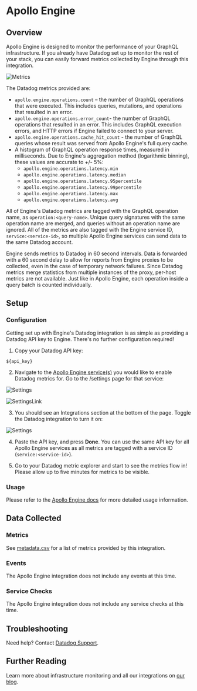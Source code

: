 # Apollo Engine

## Overview

Apollo Engine is designed to monitor the performance of your GraphQL infrastructure. If you already have Datadog set up to monitor the rest of your stack, you can easily forward metrics collected by Engine through this integration.

![Metrics](https://raw.githubusercontent.com/DataDog/integrations-extras/dhruv/apollo/apollo_engine/images/metrics.png)

The Datadog metrics provided are:

* `apollo.engine.operations.count` – the number of GraphQL operations that were executed. This includes queries, mutations, and operations that resulted in an error.
* `apollo.engine.operations.error_count`-  the number of GraphQL operations that resulted in an error. This includes GraphQL execution errors, and HTTP errors if Engine failed to connect to your server.
* `apollo.engine.operations.cache_hit_count` - the number of GraphQL queries whose result was served from Apollo Engine's full query cache.
* A histogram of GraphQL operation response times, measured in milliseconds. Due to Engine's aggregation method (logarithmic binning), these values are accurate to +/- 5%:
  * `apollo.engine.operations.latency.min`
  * `apollo.engine.operations.latency.median`
  * `apollo.engine.operations.latency.95percentile`
  * `apollo.engine.operations.latency.99percentile`
  * `apollo.engine.operations.latency.max`
  * `apollo.engine.operations.latency.avg`

All of Engine's Datadog metrics are tagged with the GraphQL operation name, as `operation:<query-name>`. Unique query signatures with the same operation name are merged, and queries without an operation name are ignored. All of the metrics are also tagged with the Engine service ID, `service:<service-id>`, so multiple Apollo Engine services can send data to the same Datadog account.

Engine sends metrics to Datadog in 60 second intervals. Data is forwarded with a 60 second delay to allow for reports from Engine proxies to be collected, even in the case of temporary network failures.
Since Datadog metrics merge statistics from multiple instances of the proxy, per-host metrics are not available. Just like in Apollo Engine, each operation inside a query batch is counted individually.

## Setup

### Configuration

Getting set up with Engine's Datadog integration is as simple as providing a Datadog API key to Engine. There's no further configuration required!

1. Copy your Datadog API key:

  ```
  ${api_key}
  ```

2. Navigate to the [Apollo Engine service(s)](https://engine.apollographql.com/) you would like to enable Datadog metrics for. Go to the /settings page for that service:

  ![Settings](https://raw.githubusercontent.com/DataDog/integrations-extras/dhruv/apollo/apollo_engine/images/settings-toggle.png)

  ![SettingsLink](https://raw.githubusercontent.com/DataDog/integrations-extras/dhruv/apollo/apollo_engine/images/settings-link.png)

3. You should see an Integrations section at the bottom of the page. Toggle the Datadog integration to turn it on:

  ![Settings](https://raw.githubusercontent.com/DataDog/integrations-extras/dhruv/apollo/apollo_engine/images/settings-toggle.png)

4. Paste the API key, and press **Done**. You can use the same API key for all Apollo Engine services as all metrics are tagged with a service ID (`service:<service-id>`).

5. Go to your Datadog metric explorer and start to see the metrics flow in! Please allow up to five minutes for metrics to be visible.

### Usage

Please refer to the [Apollo Engine docs](https://www.apollographql.com/docs/engine/datadog.html) for more detailed usage information.

## Data Collected

### Metrics

See [metadata.csv](https://github.com/DataDog/integrations-extras/blob/master/apollo_engine/metadata.csv) for a list of metrics provided by this integration.

### Events

The Apollo Engine integration does not include any events at this time.

### Service Checks

The Apollo Engine integration does not include any service checks at this time.

## Troubleshooting

Need help? Contact [Datadog Support](http://docs.datadoghq.com/help/).

## Further Reading

Learn more about infrastructure monitoring and all our integrations on [our blog](https://www.datadoghq.com/blog/).
